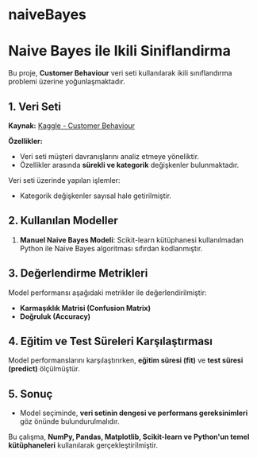 # naiveBayes
# Naive Bayes ile Ikili Siniflandirma

Bu proje, **Customer Behaviour** veri seti kullanılarak ikili sınıflandırma problemi üzerine yoğunlaşmaktadır.

## 1. Veri Seti
**Kaynak:** [Kaggle - Customer Behaviour](https://www.kaggle.com/datasets/denisadutca/customer-behaviour)

**Özellikler:**
- Veri seti müşteri davranışlarını analiz etmeye yöneliktir.
- Özellikler arasında **sürekli ve kategorik** değişkenler bulunmaktadır.

Veri seti üzerinde yapılan işlemler:
- Kategorik değişkenler sayısal hale getirilmiştir.

## 2. Kullanılan Modeller
1. **Manuel Naive Bayes Modeli**: Scikit-learn kütüphanesi kullanılmadan Python ile Naive Bayes algoritması sıfırdan kodlanmıştır.

## 3. Değerlendirme Metrikleri
Model performansı aşağıdaki metrikler ile değerlendirilmiştir:
- **Karmaşıklık Matrisi (Confusion Matrix)**
- **Doğruluk (Accuracy)**

## 4. Eğitim ve Test Süreleri Karşılaştırması
Model performanslarını karşılaştırırken, **eğitim süresi (fit)** ve **test süresi (predict)** ölçülmüştür.

## 5. Sonuç
- Model seçiminde, **veri setinin dengesi ve performans gereksinimleri** göz önünde bulundurulmalıdır.

Bu çalışma, **NumPy, Pandas, Matplotlib, Scikit-learn ve Python'un temel kütüphaneleri** kullanılarak gerçekleştirilmiştir.
